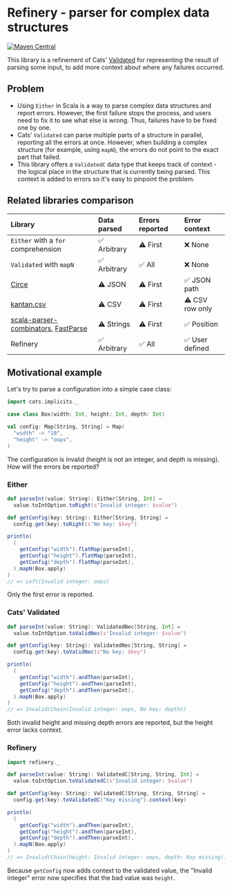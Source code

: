 # Refinery - parser for complex data structures

[![Maven Central](https://img.shields.io/maven-central/v/com.koterpillar/refinery_2.13)](https://mvnrepository.com/artifact/com.koterpillar/refinery)

This library is a refinement of Cats' [Validated] for representing the result
of parsing some input, to add more context about where any failures
occurred.

## Problem

* Using `Either` in Scala is a way to parse complex data structures and report
  errors. However, the first failure stops the process, and users need to fix
  it to see what else is wrong. Thus, failures have to be fixed one by one.
* Cats' `Validated` can parse multiple parts of a structure in parallel,
  reporting all the errors at once. However, when building a complex structure
  (for example, using `mapN`), the errors do not point to the exact part that
  failed.
* This library offers a `ValidatedC` data type that keeps track of context -
  the logical place in the structure that is currently being parsed. This
  context is added to errors so it's easy to pinpoint the problem.

## Related libraries comparison

| Library                                 | Data parsed  | Errors reported | Error context   |
| :------                                 | :----------  | :-------------- | :------------   |
| `Either` with a `for` comprehension     | ✅ Arbitrary | ⚠️  First        | ❌ None         |
| `Validated` with `mapN`                 | ✅ Arbitrary | ✅ All          | ❌ None         |
| [Circe]                                 | ⚠️  JSON      | ⚠️  First        | ✅ JSON path    |
| [kantan.csv]                            | ⚠️  CSV       | ⚠️  First        | ⚠️  CSV row only |
| [scala-parser-combinators], [FastParse] | ⚠️  Strings   | ⚠️  First        | ✅ Position     |
| Refinery                                | ✅ Arbitrary | ✅ All          | ✅ User defined |

## Motivational example

Let's try to parse a configuration into a simple case class:

```scala
import cats.implicits._

case class Box(width: Int, height: Int, depth: Int)

val config: Map[String, String] = Map(
  "width" -> "10",
  "height" -> "oops",
)
```

The configuration is invalid (height is not an integer, and depth is missing).
How will the errors be reported?

### Either

```scala
def parseInt(value: String): Either[String, Int] =
  value.toIntOption.toRight(s"Invalid integer: $value")

def getConfig(key: String): Either[String, String] =
  config.get(key).toRight(s"No key: $key")

println(
  (
    getConfig("width").flatMap(parseInt),
    getConfig("height").flatMap(parseInt),
    getConfig("depth").flatMap(parseInt),
  ).mapN(Box.apply)
)
// => Left(Invalid integer: oops)
```

Only the first error is reported.

### Cats' Validated

```scala
def parseInt(value: String): ValidatedNec[String, Int] =
  value.toIntOption.toValidNec(s"Invalid integer: $value")

def getConfig(key: String): ValidatedNec[String, String] =
  config.get(key).toValidNec(s"No key: $key")

println(
  (
    getConfig("width").andThen(parseInt),
    getConfig("height").andThen(parseInt),
    getConfig("depth").andThen(parseInt),
  ).mapN(Box.apply)
)
// => Invalid(Chain(Invalid integer: oops, No key: depth))
```

Both invalid height and missing depth errors are reported, but the height
error lacks context.

### Refinery

```scala
import refinery._

def parseInt(value: String): ValidatedC[String, String, Int] =
  value.toIntOption.toValidatedC(s"Invalid integer: $value")

def getConfig(key: String): ValidatedC[String, String, String] =
  config.get(key).toValidatedC("Key missing").context(key)

println(
  (
    getConfig("width").andThen(parseInt),
    getConfig("height").andThen(parseInt),
    getConfig("depth").andThen(parseInt),
  ).mapN(Box.apply)
)
// => Invalid(Chain(height: Invalid integer: oops, depth: Key missing))
```

Because `getConfig` now adds context to the validated value, the "Invalid
integer" error now specifies that the bad value was `height`.

[Circe]: https://circe.github.io/circe/
[FastParse]: https://com-lihaoyi.github.io/fastparse/
[kantan.csv]: https://nrinaudo.github.io/kantan.csv/
[scala-parser-combinators]: https://github.com/scala/scala-parser-combinators
[Validated]: https://typelevel.org/cats/datatypes/validated.html
